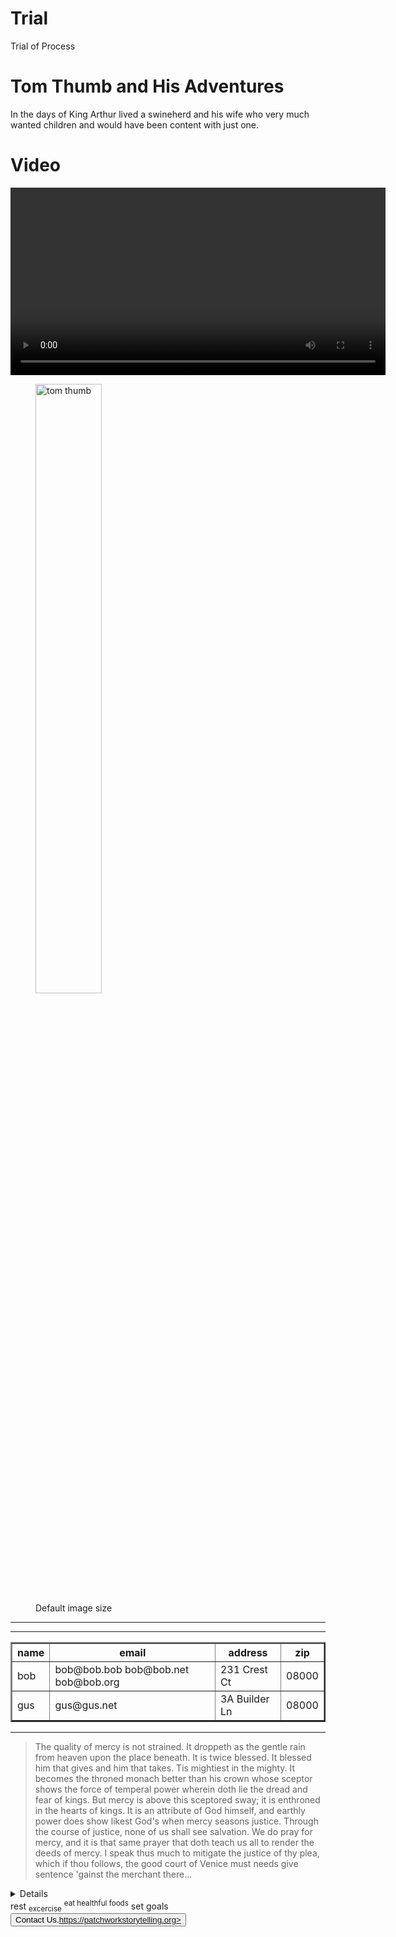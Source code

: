 # Trial
Trial of Process
<!DOCTYPE html>
<html lang="en">
<head>
    <meta charset="UTF-8">
    <title>Document</title>
</head>
<h1> Tom Thumb and His Adventures </h1>
<p> In the days of King Arthur lived a swineherd and his wife who very much wanted children and would have been content with just one. <p>
<h1>Video</h1>
<video src="https://youtu.be/bWqTj-yx-C4" width=600 autoplay loop>
</video>
<figure>
<img src="https://www.gutenberg.org/files/11092/11092-h/images/TT001.jpg"
     width="50%" alt="tom thumb">
<figcaption>Default image size</figcaption>
</figure>
<table border=2>
<tr border=1><th>name</th><th colspan=5>email</th><th>address</th><th colspan=5>zip</th></tr>
<hr>
<tr border=1><td>bob</td><td colspan=5>bob@bob.bob bob@bob.net bob@bob.org</td><td colspan=5 <address>231 Crest Ct</td><td>08000</td></tr>
<hr>
<tr border=1><td>gus</td><td colspan=5>gus@gus.net</td><td colspan=5>3A Builder Ln</td><td>08000</td></tr>
</table>
<hr>
<blockquote>The quality of mercy is not strained. It droppeth as the gentle rain from heaven upon the place beneath. It is twice blessed. It blessed him that gives and him that takes. Tis mightiest in the mighty. It becomes the throned monach better than his crown whose sceptor shows the force of temperal power wherein doth lie the dread and fear of kings. But mercy is above this sceptored sway; it is enthroned in the hearts of kings.  It is an attribute of God himself, and earthly power does show likest God's when mercy seasons justice. Through the course of justice, none of us shall see salvation.  We do pray for mercy, and it is that same prayer that doth teach us all to render the deeds of mercy. I speak thus much to mitigate the justice of thy plea, which if thou follows, the good court of Venice must needs give sentence 'gainst the merchant there...
</blockquote> 
<details>Things to do for yourself</details>
rest
<sub>excercise</sub>
<sup>eat healthful foods</sup>
set goals 
<button>Contact Us.<a href>https://patchworkstorytelling.org></href></button> 
</body>
</html>
